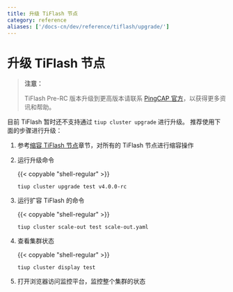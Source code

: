 ```yaml
---
title: 升级 TiFlash 节点
category: reference
aliases: ['/docs-cn/dev/reference/tiflash/upgrade/']
---
```


# 升级 TiFlash 节点

> **注意：**
>
> TiFlash Pre-RC 版本升级到更高版本请联系 [PingCAP 官方](mailto:info@pingcap.com)，以获得更多资讯和帮助。

目前 TiFlash 暂时还不支持通过 `tiup cluster upgrade` 进行升级。 推荐使用下面的步骤进行升级：

1. 参考[缩容 TiFlash 节点](/scale-tidb-using-tiup.md#4-缩容-tiflash-节点)章节，对所有的 TiFlash 节点进行缩容操作

2. 运行升级命令

    {{< copyable "shell-regular" >}}

    ```shell
    tiup cluster upgrade test v4.0.0-rc
    ```

3. 运行扩容 TiFlash 的命令

    {{< copyable "shell-regular" >}}

    ```shell
    tiup cluster scale-out test scale-out.yaml
    ```

4. 查看集群状态

    {{< copyable "shell-regular" >}}

    ```shell
    tiup cluster display test
    ```

5. 打开浏览器访问监控平台，监控整个集群的状态
